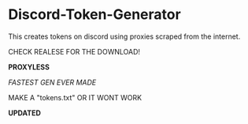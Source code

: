 # Discord-Token-Generator
This creates tokens on discord using proxies scraped from the internet. 

CHECK REALESE FOR THE DOWNLOAD!

**PROXYLESS**

*FASTEST GEN EVER MADE* 

MAKE A "tokens.txt" OR IT WONT WORK

**UPDATED**
